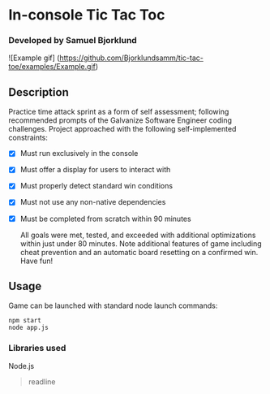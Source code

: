 # In-console Tic Tac Toc
### Developed by Samuel Bjorklund

![Example gif]
(https://github.com/Bjorklundsamm/tic-tac-toe/examples/Example.gif)

## Description
  Practice time attack sprint as a form of self assessment; following recommended prompts of
the Galvanize Software Engineer coding challenges. Project approached with the following self-implemented constraints:
- [x] Must run exclusively in the console
- [x] Must offer a display for users to interact with
- [x] Must properly detect standard win conditions
- [x] Must not use any non-native dependencies
- [x] Must be completed from scratch within 90 minutes

  All goals were met, tested, and exceeded with additional optimizations within just under 80 minutes. Note additional
features of game including cheat prevention and an automatic board resetting on a confirmed win. Have fun!

## Usage
Game can be launched with standard node launch commands:
```
npm start
node app.js
```

### Libraries used
Node.js
> readline

